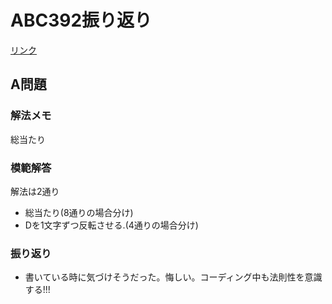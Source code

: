 # ABC392振り返り
[リンク](https://atcoder.jp/contests/abc392/tasks)
## A問題

### 解法メモ
総当たり

### 模範解答
解法は2通り
- 総当たり(8通りの場合分け)
- Dを1文字ずつ反転させる.(4通りの場合分け)

### 振り返り
- 書いている時に気づけそうだった。悔しい。コーディング中も法則性を意識する!!!